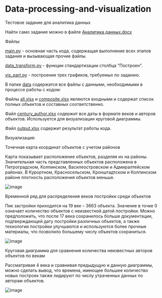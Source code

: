 # Data-processing-and-visualization
Тестовое задание для аналитика данных

Найти само задание можно в файле [Аналитика данных.docx](https://github.com/MMSCH/Data-processing-and-visualization/blob/main/Аналитика%20данных.docx)

Файлы:

[main.py](https://github.com/themikhailova/Data-processing-and-visualization/blob/main/main.py) - основная часть кода, содержащая выполнение всех этапов задания и вызывающая прочие файлы.

[data_transform.py](https://github.com/themikhailova/Data-processing-and-visualization/blob/main/data_transform.py) - функции стандартизации столбца "Построен". 

[vis_part.py](https://github.com/themikhailova/Data-processing-and-visualization/blob/main/vis_part.py) - построение трех графиков, требуемых по заданию.

В папке [data](https://github.com/themikhailova/Data-processing-and-visualization/blob/main/vis_part.py) содержатся все файлы с данными, необходимыми в процессе работы с кодом:

Файлы [all.xlsx](https://github.com/themikhailova/Data-processing-and-visualization/blob/main/data/all.xlsx) и [composite.xlsx](https://github.com/themikhailova/Data-processing-and-visualization/blob/main/data/composite.xlsx) являются входными и содержат список полных объектов и составных соответственно.

Файл [century_author.xlsx](https://github.com/themikhailova/Data-processing-and-visualization/blob/main/data/century_author.xlsx) содержит все даты в формате веков и авторов объектов. Используется для визуализации круговой диаграммы.

Файл [output.xlsx](https://github.com/themikhailova/Data-processing-and-visualization/blob/main/data/output.xlsx) содержит результат работы кода.

Визуализация:

Точечная карта координат объектов с учетом районов

Карта показывает расположение объектов, разделяя их на районы. Значительная часть представленных объектов расположена в Петроградском, Колпинском, Василеостровском и Адмиралтейском районах. В Курортном, Красносельском, Кронштадтском и Колпинском районе плотность расположения объектов меньше.

![image](https://github.com/themikhailova/Data-processing-and-visualization/assets/91223359/c4f1d725-fcc1-404e-bbe6-c68d4238959c)

 
Временной ряд для распределения веков постройки среди объектов

Пик застройки приходится на 19 век – 3663 объекта. Значение в точке 0 означает количество объектов с неизвестной датой постройки. Можно предположить, что после 17 века сохранилось больше документации, подтверждающей дату постройки различных объектов, а также технологии постройки улучшаются и используются более прочные материалы, что позволило большему числу объектов сохраниться. 

![image](https://github.com/themikhailova/Data-processing-and-visualization/assets/91223359/12b78de5-a611-4fe5-8d75-c2dd67c9bb7f)

 
Круговая диаграмма для сравнения количества неизвестных авторов объектов по векам

Рассматривая 4 века и сравнивая предыдущую и данную диаграммы, можно сделать вывод, что времена, имеющее большее количество новых построек также лидируют по числу утраченных данных по авторам объектов. 

 ![image](https://github.com/themikhailova/Data-processing-and-visualization/assets/91223359/f29a4c0e-2ecf-47b7-a405-0fcb90c4d3c6)

